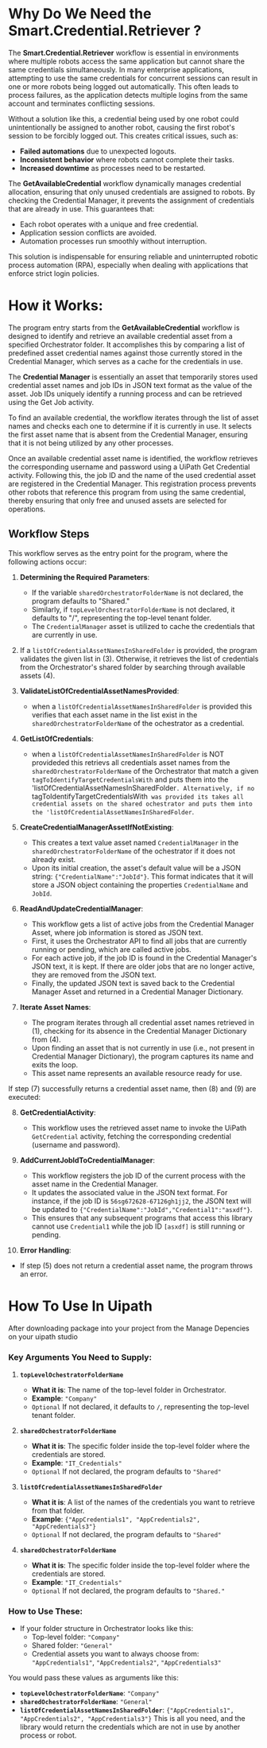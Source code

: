 # Why Do We Need the Smart.Credential.Retriever ?

The **Smart.Credential.Retriever** workflow is essential in environments where multiple robots access the same application but cannot share the same credentials simultaneously. In many enterprise applications, attempting to use the same credentials for concurrent sessions can result in one or more robots being logged out automatically. This often leads to process failures, as the application detects multiple logins from the same account and terminates conflicting sessions.

Without a solution like this, a credential being used by one robot could unintentionally be assigned to another robot, causing the first robot's session to be forcibly logged out. This creates critical issues, such as:
- **Failed automations** due to unexpected logouts.
- **Inconsistent behavior** where robots cannot complete their tasks.
- **Increased downtime** as processes need to be restarted.

The **GetAvailableCredential** workflow dynamically manages credential allocation, ensuring that only unused credentials are assigned to robots. By checking the Credential Manager, it prevents the assignment of credentials that are already in use. This guarantees that:
- Each robot operates with a unique and free credential.
- Application session conflicts are avoided.
- Automation processes run smoothly without interruption.

This solution is indispensable for ensuring reliable and uninterrupted robotic process automation (RPA), especially when dealing with applications that enforce strict login policies.

# How it Works:

The program entry starts from the **GetAvailableCredential** workflow is designed to identify and retrieve an available credential asset from a specified Orchestrator folder. It accomplishes this by comparing a list of predefined asset credential names against those currently stored in the Credential Manager, which serves as a cache for the credentials in use.

The **Credential Manager** is essentially an asset that temporarily stores used credential asset names and job IDs in JSON text format as the value of the asset. Job IDs uniquely identify a running process and can be retrieved using the Get Job activity.

To find an available credential, the workflow iterates through the list of asset names and checks each one to determine if it is currently in use. It selects the first asset name that is absent from the Credential Manager, ensuring that it is not being utilized by any other processes.

Once an available credential asset name is identified, the workflow retrieves the corresponding username and password using a UiPath Get Credential activity. Following this, the job ID and the name of the used credential asset are registered in the Credential Manager. This registration process prevents other robots that reference this program from using the same credential, thereby ensuring that only free and unused assets are selected for operations.

## Workflow Steps

This workflow serves as the entry point for the program, where the following actions occur:

1. **Determining the Required Parameters**: 
   - If the variable `sharedOrchestratorFolderName` is not declared, the program defaults to "Shared."
   - Similarly, if `topLevelOrchestratorFolderName` is not declared, it defaults to "/", representing the top-level tenant folder. 
   - The `CredentialManager` asset is utilized to cache the credentials that are currently in use.

2. If a `listOfCredentialAssetNamesInSharedFolder` is provided, the program validates the given list in (3). Otherwise, it retrieves the list of credentials from the Orchestrator's shared folder by searching through available assets (4).

3. **ValidateListOfCredentialAssetNamesProvided**: 
   - when a `listOfCredentialAssetNamesInSharedFolder` is provided this verifies that each asset name in the list exist in the `sharedOrchestratorFolderName` of the ochestrator as a credential.

4. **GetListOfCredentials**:
   - when a `listOfCredentialAssetNamesInSharedFolder` is NOT provideded this retrievs all credentials asset names from the `sharedOrchestratorFolderName` of the Orchestrator that match a given `tagToIdentifyTargetCredentialsWith` and puts them into the 'listOfCredentialAssetNamesInSharedFolder`. Alternatively, if no `tagToIdentifyTargetCredentialsWith` was provided its takes all credential assets on the shared ochestrator and puts them into the 'listOfCredentialAssetNamesInSharedFolder`.

5. **CreateCredentialManagerAssetIfNotExisting**: 
   - This creates a text value asset named `CredentialManager` in the `sharedOrchestratorFolderName` of the ochestrator if it does not already exist. 
   - Upon its initial creation, the asset's default value will be a JSON string: `{"CredentialName":"JobId"}`. This format indicates that it will store a JSON object containing the properties `CredentialName` and `JobId`.

6. **ReadAndUpdateCredentialManager**: 
   - This workflow gets a list of active jobs from the Credential Manager Asset, where job information is stored as JSON text. 
   - First, it uses the Orchestrator API to find all jobs that are currently running or pending, which are called active jobs.
   - For each active job, if the job ID is found in the Credential Manager's JSON text, it is kept. If there are older jobs that are no longer active, they are removed from the JSON text. 
   - Finally, the updated JSON text is saved back to the Credential Manager Asset and returned in a Credential Manager Dictionary.

7. **Iterate Asset Names**: 
   - The program iterates through all credential asset names retrieved in (1), checking for its absence in the Credential Manager Dictionary from (4). 
   - Upon finding an asset that is not currently in use (i.e., not present in Credential Manager Dictionary), the program captures its name and exits the loop. 
   - This asset name represents an available resource ready for use.

If step (7) successfully returns a credential asset name, then (8) and (9) are executed:

8. **GetCredentialActivity**: 
   - This workflow uses the retrieved asset name to invoke the UiPath `GetCredential` activity, fetching the corresponding credential (username and password).

9. **AddCurrentJobIdToCredentialManager**: 
   - This workflow registers the job ID of the current process with the asset name in the Credential Manager. 
   - It updates the associated value in the JSON text format. For instance, if the job ID is `56sg672628-67126gh1jj2`, the JSON text will be updated to `{"CredentialName":"JobId","Credential1":"asxdf"}`. 
   - This ensures that any subsequent programs that access this library cannot use `Credential1` while the job ID `[asxdf]` is still running or pending.

10. **Error Handling**: 
   - If step (5) does not return a credential asset name, the program throws an error.


# How To Use In Uipath
After  downloading package into your project from the Manage Depencies on your uipath studio
### Key Arguments You Need to Supply:

1. **`topLevelOchestratorFolderName`**
   - **What it is**: The name of the top-level folder in Orchestrator.
   - **Example**: `"Company"`
   - `Optional` If not declared, it defaults to `/`, representing the top-level tenant folder.

2. **`sharedOchestratorFolderName`**
   - **What it is**: The specific folder inside the top-level folder where the credentials are stored.
   - **Example**: `"IT_Credentials"`
   - `Optional` If not declared, the program defaults to `"Shared"`

3. **`listOfCredentialAssetNamesInSharedFolder`**
   - **What it is**: A list of the names of the credentials you want to retrieve from that folder.
   - **Example**: `{"AppCredentials1", "AppCredentials2", "AppCredentials3"}`
   - `Optional` If not declared, the program defaults to `"Shared"`

4. **`sharedOchestratorFolderName`**
   - **What it is**: The specific folder inside the top-level folder where the credentials are stored.
   - **Example**: `"IT_Credentials"`
   - `Optional` If not declared, the program defaults to `"Shared."`

### How to Use These:

- If your folder structure in Orchestrator looks like this:
  - Top-level folder: `"Company"`
  - Shared folder: `"General"`
  - Credential assets you want to always choose from: `"AppCredentials1"`, `"AppCredentials2"`, `"AppCredentials3"`

You would pass these values as arguments like this:
- **`topLevelOchestratorFolderName`**: `"Company"` 
- **`sharedOchestratorFolderName`**: `"General"` 
- **`listOfCredentialAssetNamesInSharedFolder`**: `{"AppCredentials1", "AppCredentials2", "AppCredentials3"}`
This is all you need, and the library would return the credentials which are not in use by another process or robot.
```
